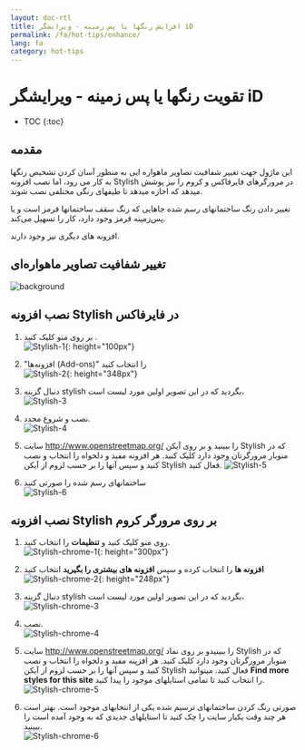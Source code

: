 ```yaml
---
layout: doc-rtl
title: افزایش رنگها یا پس زمینه - ویرایشگر iD
permalink: /fa/hot-tips/enhance/
lang: fa
category: hot-tips
---
```


تقویت رنگها یا پس زمینه - ویرایشگر iD 
============

- TOC
{:toc}

مقدمه
------------

این ماژول جهت تغییر شفافیت تصاویر ماهواره ایی به منظور آسان کردن تشخیص رنگها به کار می رود، اما نصب افزونه Stylish در مرورگرهای فایرفاکس و کروم را نیز پوشش میدهد که اجازه میدهد تا طیفهای رنگی مختلفی نصب شوند.  

تغییر دادن رنگ ساختمانهای رسم شده جاهایی که رنگ سقف ساختمانها قرمز است و یا پس‌زمینه قرمز وجود دارد، کار را تسهیل می‌کند.   

افزونه های دیگری نیز وجود دارند. 

تغییر شفافیت تصاویر ماهواره‌ای
--------------------------------------------------

![background][]

نصب افزونه Stylish در فایرفاکس  
-------------------------------------------

1. بر روی منو کلیک کنید .  
![Stylish-1]{: height="100px"}

2. "افزونه‌ها (Add-ons)" را انتخاب کنید  
![Stylish-2]{: height="348px"}

3. دنبال گزینه stylish بگردید که در این تصویر اولین مورد لیست است،  
![Stylish-3][]

4. نصب و شروع مجدد.  
![Stylish-4][]

5.  سایت <http://www.openstreetmap.org/> را ببینید و بر روی آیکن Stylish که در منوبار مرورگرتان وجود دارد کلیک کنید. هر افزونه مفید و دلخواه را انتخاب و نصب کنید و سپس آنها را بر حسب لزوم از آیکن Stylish فعال کنید.
![Stylish-5][]

6.  ساختمانهای رسم شده را صورتی کنید  
![Stylish-6][]


نصب افزونه Stylish بر روی مرورگر کروم  
-------------------------------------------

1. روی منو کلیک کنید و **تنظیمات** را انتخاب کنید.  
![Stylish-chrome-1]{: height="300px"}

2.  **افزونه ها** را انتخاب کرده و سپس **افزونه های بیشتری را بگیرید** انتخاب کنید  
![Stylish-chrome-2]{: height="248px"}

3. دنبال گزینه stylish بگردید که در این تصویر اولین مورد لیست است،  
![Stylish-chrome-3][]

4. نصب.  
![Stylish-chrome-4][]

5.  سایت <http://www.openstreetmap.org/> را ببینیدو بر روی نماد Stylish که در منوبار مرورگرتان وجود دارد کلیک کنید. هر افزپنه مفید و دلخواه را انتخاب و نصب کنید و سپس آنها را بر حسب لزوم از آیکن Stylish فعال کنید. میتوانید **Find more styles for this site** را انتخاب کنید تا تمامی استایلهای موجود را پیدا کنید.  
![Stylish-chrome-5][]

6. صورتی رنگ کردن ساختمانهای ترسیم شده یکی از انتخابهای موجود است. بهتر است هر چند وقت یکبار سایت را چک کنید تا استایلهای جدیدی که به وجود آمده است را ببینید.   
![Stylish-chrome-6][]



[background]:/images/hot-tips/background.gif
[Stylish-1]:/images/hot-tips/Stylish-1.png
[Stylish-2]:/images/hot-tips/Stylish-2.png
[Stylish-3]:/images/hot-tips/Stylish-3.png
[Stylish-4]:/images/hot-tips/Stylish-4.png
[Stylish-5]:/images/hot-tips/Stylish-5.png
[Stylish-6]:/images/hot-tips/HOT-purple-buildings.png
[Stylish-chrome-1]:/images/hot-tips/chrome_1-settings.png
[Stylish-chrome-2]:/images/hot-tips/chrome_2-extensions.png
[Stylish-chrome-3]:/images/hot-tips/chrome_3-stylish.png
[Stylish-chrome-4]:/images/hot-tips/chrome_4-stylish-add.png
[Stylish-chrome-5]:/images/hot-tips/chrome_5-more-styles.png
[Stylish-chrome-6]:/images/hot-tips/chrome_6-purple-stylish.png